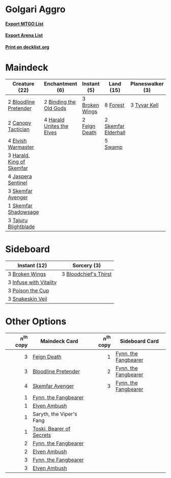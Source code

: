 # Golgari Aggro

#### [Export MTGO List](../collection/Golgari%20Aggro/Golgari%20Aggro.txt)
#### [Export Arena List](../collection/Golgari%20Aggro/Golgari%20Aggro_arena.txt)
#### [Print on decklist.org](http://decklist.org/?deckmain=2%09Binding%20the%20Old%20Gods%0A2%09Bloodline%20Pretender%0A3%09Broken%20Wings%0A2%09Canopy%20Tactician%0A4%09Darkbore%20Pathway%0A4%09Elvish%20Warmaster%0A2%09Feign%20Death%0A8%09Forest%0A4%09Harald%20Unites%20the%20Elves%0A3%09Harald,%20King%20of%20Skemfar%0A4%09Jaspera%20Sentinel%0A2%09Return%20Upon%20the%20Tide%0A3%09Skemfar%20Avenger%0A2%09Skemfar%20Elderhall%0A1%09Skemfar%20Shadowsage%0A5%09Swamp%0A3%09Tajuru%20Blightblade%0A3%09Turntimber%20Symbiosis%0A3%09Tyvar%20Kell&deckside=3%09Bloodchief's%20Thirst%0A3%09Broken%20Wings%0A3%09Infuse%20with%20Vitality%0A3%09Poison%20the%20Cup%0A3%09Snakeskin%20Veil)
# Maindeck

|                                           Creature (22)                                            |                                          Enchantment (6)                                           |                                       Instant (5)                                       |                                          Land (15)                                           |                                   Planeswalker (3)                                    |                                           Sorcery (5)                                           |   Unknown (4)    |
|----------------------------------------------------------------------------------------------------|----------------------------------------------------------------------------------------------------|-----------------------------------------------------------------------------------------|----------------------------------------------------------------------------------------------|---------------------------------------------------------------------------------------|-------------------------------------------------------------------------------------------------|------------------|
|2 [Bloodline Pretender](http://gatherer.wizards.com/Pages/Card/Details.aspx?multiverseid=503851)    |2 [Binding the Old Gods](http://gatherer.wizards.com/Pages/Card/Details.aspx?multiverseid=503822)   |3 [Broken Wings](http://gatherer.wizards.com/Pages/Card/Details.aspx?multiverseid=491827)|8 [Forest](http://gatherer.wizards.com/Pages/Card/Details.aspx?multiverseid=439860)           |3 [Tyvar Kell](http://gatherer.wizards.com/Pages/Card/Details.aspx?multiverseid=503814)|2 [Return Upon the Tide](http://gatherer.wizards.com/Pages/Card/Details.aspx?multiverseid=503715)|4 Darkbore Pathway|
|2 [Canopy Tactician](http://gatherer.wizards.com/Pages/Card/Details.aspx?multiverseid=506920)       |4 [Harald Unites the Elves](http://gatherer.wizards.com/Pages/Card/Details.aspx?multiverseid=503829)|2 [Feign Death](http://gatherer.wizards.com/Pages/Card/Details.aspx?multiverseid=527390) |2 [Skemfar Elderhall](http://gatherer.wizards.com/Pages/Card/Details.aspx?multiverseid=503888)|                                                                                       |3 [Turntimber Symbiosis](http://gatherer.wizards.com/Pages/Card/Details.aspx?multiverseid=491864)|                  |
|4 [Elvish Warmaster](http://gatherer.wizards.com/Pages/Card/Details.aspx?multiverseid=503780)       |                                                                                                    |                                                                                         |5 [Swamp](http://gatherer.wizards.com/Pages/Card/Details.aspx?multiverseid=439858)            |                                                                                       |                                                                                                 |                  |
|3 [Harald, King of Skemfar](http://gatherer.wizards.com/Pages/Card/Details.aspx?multiverseid=503828)|                                                                                                    |                                                                                         |                                                                                              |                                                                                       |                                                                                                 |                  |
|4 [Jaspera Sentinel](http://gatherer.wizards.com/Pages/Card/Details.aspx?multiverseid=503792)       |                                                                                                    |                                                                                         |                                                                                              |                                                                                       |                                                                                                 |                  |
|3 [Skemfar Avenger](http://gatherer.wizards.com/Pages/Card/Details.aspx?multiverseid=503718)        |                                                                                                    |                                                                                         |                                                                                              |                                                                                       |                                                                                                 |                  |
|1 [Skemfar Shadowsage](http://gatherer.wizards.com/Pages/Card/Details.aspx?multiverseid=503719)     |                                                                                                    |                                                                                         |                                                                                              |                                                                                       |                                                                                                 |                  |
|3 [Tajuru Blightblade](http://gatherer.wizards.com/Pages/Card/Details.aspx?multiverseid=491856)     |                                                                                                    |                                                                                         |                                                                                              |                                                                                       |                                                                                                 |                  |


# Sideboard

|                                          Instant (12)                                           |                                          Sorcery (3)                                           |
|-------------------------------------------------------------------------------------------------|------------------------------------------------------------------------------------------------|
|3 [Broken Wings](http://gatherer.wizards.com/Pages/Card/Details.aspx?multiverseid=491827)        |3 [Bloodchief's Thirst](http://gatherer.wizards.com/Pages/Card/Details.aspx?multiverseid=491729)|
|3 [Infuse with Vitality](http://gatherer.wizards.com/Pages/Card/Details.aspx?multiverseid=513686)|                                                                                                |
|3 [Poison the Cup](http://gatherer.wizards.com/Pages/Card/Details.aspx?multiverseid=503712)      |                                                                                                |
|3 [Snakeskin Veil](http://gatherer.wizards.com/Pages/Card/Details.aspx?multiverseid=503810)      |                                                                                                |


# Other Options

|*n*<sup>th</sup> copy|                                           Maindeck Card                                           |*n*<sup>th</sup> copy|                                        Sideboard Card                                         |
|--------------------:|---------------------------------------------------------------------------------------------------|--------------------:|-----------------------------------------------------------------------------------------------|
|                    3|[Feign Death](http://gatherer.wizards.com/Pages/Card/Details.aspx?multiverseid=527390)             |                    1|[Fynn, the Fangbearer](http://gatherer.wizards.com/Pages/Card/Details.aspx?multiverseid=503784)|
|                    3|[Bloodline Pretender](http://gatherer.wizards.com/Pages/Card/Details.aspx?multiverseid=503851)     |                    2|[Fynn, the Fangbearer](http://gatherer.wizards.com/Pages/Card/Details.aspx?multiverseid=503784)|
|                    4|[Skemfar Avenger](http://gatherer.wizards.com/Pages/Card/Details.aspx?multiverseid=503718)         |                    3|[Fynn, the Fangbearer](http://gatherer.wizards.com/Pages/Card/Details.aspx?multiverseid=503784)|
|                    1|[Fynn, the Fangbearer](http://gatherer.wizards.com/Pages/Card/Details.aspx?multiverseid=503784)    |                     |                                                                                               |
|                    1|[Elven Ambush](http://gatherer.wizards.com/Pages/Card/Details.aspx?multiverseid=506933)            |                     |                                                                                               |
|                    1|Saryth, the Viper's Fang                                                                           |                     |                                                                                               |
|                    1|[Toski, Bearer of Secrets](http://gatherer.wizards.com/Pages/Card/Details.aspx?multiverseid=503813)|                     |                                                                                               |
|                    2|[Fynn, the Fangbearer](http://gatherer.wizards.com/Pages/Card/Details.aspx?multiverseid=503784)    |                     |                                                                                               |
|                    2|[Elven Ambush](http://gatherer.wizards.com/Pages/Card/Details.aspx?multiverseid=506933)            |                     |                                                                                               |
|                    3|[Fynn, the Fangbearer](http://gatherer.wizards.com/Pages/Card/Details.aspx?multiverseid=503784)    |                     |                                                                                               |
|                    3|[Elven Ambush](http://gatherer.wizards.com/Pages/Card/Details.aspx?multiverseid=506933)            |                     |                                                                                               |

